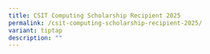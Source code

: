 ```yaml
---
title: CSIT Computing Scholarship Recipient 2025
permalink: /csit-computing-scholarship-recipient-2025/
variant: tiptap
description: ""
---
```

